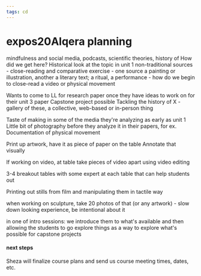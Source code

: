 ```yaml
---
tags: cd
---
```

# expos20Alqera planning

mindfulness and social media, podcasts, scientific theories, history of
How did we get here?
Historical look at the topic in unit 1
non-traditional sources - close-reading and comparative exercise - one source a painting or illustration, another a literary text; a ritual, a performance - how do we begin to close-read a video or physical movement

Wants to come to LL for research paper once they have ideas to work on for their unit 3 paper
Capstone project possible 
Tackling the history of X - gallery of these, a collective, web-based or in-person thing


Taste of making in some of the media they're analyzing as early as unit 1
Little bit of photography before they analyze it in their papers, for ex.
Documentation of physical movement

Print up artwork, have it as piece of paper on the table
Annotate that visually

If working on video, at table take pieces of video apart using video editing

3-4 breakout tables with some expert at each table that can help students out

Printing out stills from film and manipulating them in tactile way 

when working on sculpture, take 20 photos of that (or any artwork) - slow down looking experience, be intentional about it

in one of intro sessions: we introduce them to what's available and then allowing the students to go explore things as a way to explore what's possible for capstone projects 

#### next steps
Sheza will finalize course plans and send us course meeting times, dates, etc.


